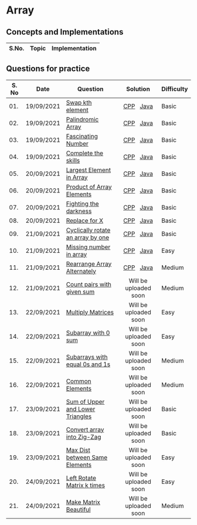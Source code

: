 # Array 

## Concepts and Implementations

| S.No. | Topic | Implementation |
| ---  | ------ | -------------- |

## Questions for practice
| S. No| Date | Question | Solution| Difficulty |
| --- | ---  | ------ | :--------------: | ----- |
|01.|19/09/2021| [Swap kth element](https://practice.geeksforgeeks.org/problems/swap-kth-elements5500/1/?category[]=Arrays&category[]=Arrays&difficulty[]=-2&page=1&query=category[]Arraysdifficulty[]-2page1category[]Arrays)|[CPP](Swap_kth_element.cpp) &nbsp; [Java](Swap_kth_element.java)| Basic |
|02.|19/09/2021| [Palindromic Array](https://practice.geeksforgeeks.org/problems/palindromic-array-1587115620/1/?category[]=Arrays&category[]=Arrays&difficulty[]=-2&page=1&query=category[]Arraysdifficulty[]-2page1category[]Arrays)|[CPP](Palindromic_Array.cpp) &nbsp; [Java](palinfromic_array.java)|Basic|
|03.|19/09/2021|  [Fascinating Number](https://practice.geeksforgeeks.org/problems/fascinating-number3751/1/?category[]=Arrays&category[]=Arrays&difficulty[]=-2&page=2&query=category[]Arraysdifficulty[]-2page2category[]Arrays)|[CPP](fascinating_number.cpp) &nbsp; [Java](Fascinating_number.java)| Basic |
|04.|19/09/2021|[Complete the skills](https://practice.geeksforgeeks.org/problems/compete-the-skills5807/1/?category[]=Arrays&category[]=Arrays&difficulty[]=-2&page=1&query=category[]Arraysdifficulty[]-2page1category[]Arrays)|[CPP](complete_the_skills.cpp) &nbsp; [Java](complete_the_skills.java)| Basic |
|05.|20/09/2021| [Largest Element in Array](https://practice.geeksforgeeks.org/problems/largest-element-in-array4009/1/?category[]=Arrays&category[]=Arrays&difficulty[]=-1&page=1&query=category[]Arraysdifficulty[]-1page1category[]Arrays)  | [CPP](largest_element_of_array.cpp) &nbsp; [Java](largest_element.java) | Basic
|06.|20/09/2021| [Product of Array Elements](https://practice.geeksforgeeks.org/problems/product-of-array-element/1/?category[]=Arrays&category[]=Arrays&difficulty[]=-1&page=3&query=category[]Arraysdifficulty[]-1page3category[]Arrays) | [CPP](Product_of_array_elements.cpp) &nbsp; [Java](product_of_ele.java) | Basic
|07.|20/09/2021| [Fighting the darkness](https://practice.geeksforgeeks.org/problems/fighting-the-darkness3949/1/?category[]=Arrays&category[]=Arrays&difficulty[]=-1&page=1&query=category[]Arraysdifficulty[]-1page1category[]Arrays) | [CPP](fighting_the_darkness.cpp) &nbsp; [Java](fighting_the_darkness.java) | Basic
|08.|20/09/2021| [Replace for X](https://www.codechef.com/problems/REPLESX) | [CPP](replace_for_x.cpp) &nbsp; [Java](replace_for_x.java) | Basic
|09.|21/09/2021| [Cyclically rotate an array by one](https://practice.geeksforgeeks.org/problems/cyclically-rotate-an-array-by-one2614/1) | [CPP](rotate_by_one.cpp) &nbsp; [Java](rotate_by_one.java) | Basic
|10.|21/09/2021| [Missing number in array](https://practice.geeksforgeeks.org/problems/missing-number-in-array1416/1) | [CPP](missing_no.cpp) &nbsp; [Java](missing_no.java) | Easy |
|11.|21/09/2021| [Rearrange Array Alternately](https://practice.geeksforgeeks.org/problems/-rearrange-array-alternately-1587115620/1) | [CPP](rearrange_array_alternately.cpp) &nbsp; [Java](rearrange_array_alternately.java) | Medium
|12.|21/09/2021| [Count pairs with given sum](https://practice.geeksforgeeks.org/problems/count-pairs-with-given-sum5022/1) | Will be uploaded soon| Medium
|13.|22/09/2021| [Multiply Matrices](https://practice.geeksforgeeks.org/problems/multiply-matrices/1) | Will be uploaded soon | Easy
|14.|22/09/2021| [Subarray with 0 sum](https://practice.geeksforgeeks.org/problems/subarray-with-0-sum-1587115621/1) | Will be uploaded soon | Easy
|15.|22/09/2021| [Subarrays with equal 0s and 1s](https://practice.geeksforgeeks.org/problems/count-subarrays-with-equal-number-of-1s-and-0s-1587115620/1) | Will be uploaded soon | Medium
|16.|22/09/2021| [Common Elements](https://practice.geeksforgeeks.org/problems/common-elements1132/1) | Will be uploaded soon | Medium
|17.| 23/09/2021 | [Sum of Upper and Lower Triangles](https://practice.geeksforgeeks.org/problems/sum-of-upper-and-lower-triangles-1587115621/1/?category[]=Matrix&category[]=Matrix&page=1&query=category[]Matrixpage1category[]Matrix) | Will be uploaded soon | Basic |
|18.| 23/09/2021 | [Convert array into Zig-Zag](https://practice.geeksforgeeks.org/problems/convert-array-into-zig-zag-fashion1638/1) | Will be uploaded soon | Basic |
|19.| 23/09/2021 | [Max Dist between Same Elements](https://practice.geeksforgeeks.org/problems/max-distance-between-same-elements/1) | Will be uploaded soon | Easy |
|20.| 24/09/2021 | [Left Rotate Matrix k times](https://practice.geeksforgeeks.org/problems/left-rotate-matrix-k-times2351/0/?category[]=Matrix&category[]=Matrix&page=1&query=category[]Matrixpage1category[]Matrix) | Will be uploaded soon | Easy |
|21.| 24/09/2021 | [Make Matrix Beautiful](https://practice.geeksforgeeks.org/problems/make-matrix-beautiful-1587115620/1/?category[]=Matrix&category[]=Matrix&page=1&query=category[]Matrixpage1category[]Matrix) | Will be uploaded soon | Medium |
